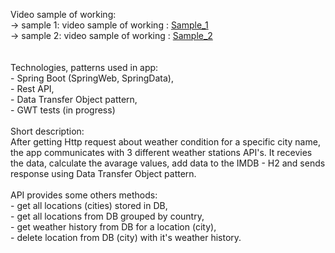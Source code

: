 Video sample of working:<br>
        -> sample 1: video sample of working : <a href="https://github.com/Pawel-Iskra/LocalWeatherStationAPI/blob/master/weather_api_1.mp4">Sample_1</a><br>
        -> sample 2: video sample of working : <a href="https://github.com/Pawel-Iskra/LocalWeatherStationAPI/blob/master/weather_api_2.mp4">Sample_2</a><br>
<br><br>Technologies, patterns used in app:
<br> - Spring Boot (SpringWeb, SpringData),
<br> - Rest API,
<br> - Data Transfer Object pattern,
<br> - GWT tests (in progress)
<br>
<br>Short description:
<br>After getting Http request about weather condition for a specific city name, the app communicates with 3 different weather stations API's. It recevies the data, calculate the avarage values, add data to the IMDB - H2 and sends response using Data Transfer Object pattern.
<br>
<br>API provides some others methods:
<br> - get all locations (cities) stored in DB,
<br> - get all locations from DB grouped by country,
<br> - get weather history from DB for a location (city),
<br> - delete location from DB (city) with it's weather history.

